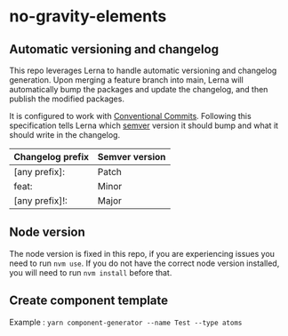 # no-gravity-elements

## Automatic versioning and changelog
This repo leverages Lerna to handle automatic versioning and changelog generation. Upon merging a feature branch into main, Lerna will automatically bump the packages and update the changelog, and then publish the modified packages.

It is configured to work with [Conventional Commits](https://www.conventionalcommits.org/en/v1.0.0/). Following this specification tells Lerna which [semver](https://semver.org/) version it should bump and what it should write in the changelog.

| Changelog prefix | Semver version
| ---------------- | ---------------
| [any prefix]:    | Patch
| feat:            | Minor
| [any prefix]!:   | Major

## Node version
The node version is fixed in this repo, if you are experiencing issues you need to run `nvm use`. If you do not have the correct node version installed, you will need to run `nvm install` before that.

## Create component template
Example : `yarn component-generator --name Test --type atoms`
